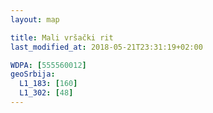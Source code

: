 ```yaml
---
layout: map

title: Mali vršački rit
last_modified_at: 2018-05-21T23:31:19+02:00

WDPA: [555560012]
geoSrbija:
  L1_183: [160]
  L1_302: [48]
---
```

